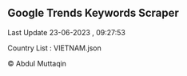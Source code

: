 

## Google Trends Keywords Scraper 
 
Last Update 23-06-2023 , 09:27:53

Country List :
VIETNAM.json



© Abdul Muttaqin 
